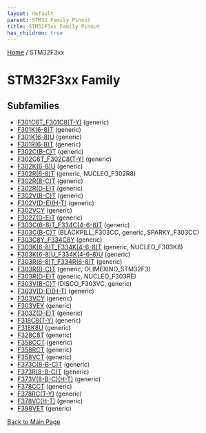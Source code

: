 ```yaml
---
layout: default
parent: STM32 Family Pinout
title: STM32F3xx Family Pinout
has_children: true
---
```


[Home](../index.md) / STM32F3xx

# STM32F3xx Family

## Subfamilies

- [F301C6T_F301C8(T-Y)](F301C6T_F301C8(T-Y)/pinout.md) (generic)
- [F301K(6-8)T](F301K(6-8)T/pinout.md) (generic)
- [F301K(6-8)U](F301K(6-8)U/pinout.md) (generic)
- [F301R(6-8)T](F301R(6-8)T/pinout.md) (generic)
- [F302C(B-C)T](F302C(B-C)T/pinout.md) (generic)
- [F302C6T_F302C8(T-Y)](F302C6T_F302C8(T-Y)/pinout.md) (generic)
- [F302K(6-8)U](F302K(6-8)U/pinout.md) (generic)
- [F302R(6-8)T](F302R(6-8)T/pinout.md) (generic, NUCLEO_F302R8)
- [F302R(B-C)T](F302R(B-C)T/pinout.md) (generic)
- [F302R(D-E)T](F302R(D-E)T/pinout.md) (generic)
- [F302V(B-C)T](F302V(B-C)T/pinout.md) (generic)
- [F302V(D-E)(H-T)](F302V(D-E)(H-T)/pinout.md) (generic)
- [F302VCY](F302VCY/pinout.md) (generic)
- [F302Z(D-E)T](F302Z(D-E)T/pinout.md) (generic)
- [F303C(6-8)T_F334C(4-6-8)T](F303C(6-8)T_F334C(4-6-8)T/pinout.md) (generic)
- [F303C(B-C)T](F303C(B-C)T/pinout.md) (BLACKPILL_F303CC, generic, SPARKY_F303CC)
- [F303C8Y_F334C8Y](F303C8Y_F334C8Y/pinout.md) (generic)
- [F303K(6-8)T_F334K(4-6-8)T](F303K(6-8)T_F334K(4-6-8)T/pinout.md) (generic, NUCLEO_F303K8)
- [F303K(6-8)U_F334K(4-6-8)U](F303K(6-8)U_F334K(4-6-8)U/pinout.md) (generic)
- [F303R(6-8)T_F334R(6-8)T](F303R(6-8)T_F334R(6-8)T/pinout.md) (generic)
- [F303R(B-C)T](F303R(B-C)T/pinout.md) (generic, OLIMEXINO_STM32F3)
- [F303R(D-E)T](F303R(D-E)T/pinout.md) (generic, NUCLEO_F303RE)
- [F303V(B-C)T](F303V(B-C)T/pinout.md) (DISCO_F303VC, generic)
- [F303V(D-E)(H-T)](F303V(D-E)(H-T)/pinout.md) (generic)
- [F303VCY](F303VCY/pinout.md) (generic)
- [F303VEY](F303VEY/pinout.md) (generic)
- [F303Z(D-E)T](F303Z(D-E)T/pinout.md) (generic)
- [F318C8(T-Y)](F318C8(T-Y)/pinout.md) (generic)
- [F318K8U](F318K8U/pinout.md) (generic)
- [F328C8T](F328C8T/pinout.md) (generic)
- [F358CCT](F358CCT/pinout.md) (generic)
- [F358RCT](F358RCT/pinout.md) (generic)
- [F358VCT](F358VCT/pinout.md) (generic)
- [F373C(8-B-C)T](F373C(8-B-C)T/pinout.md) (generic)
- [F373R(8-B-C)T](F373R(8-B-C)T/pinout.md) (generic)
- [F373V(8-B-C)(H-T)](F373V(8-B-C)(H-T)/pinout.md) (generic)
- [F378CCT](F378CCT/pinout.md) (generic)
- [F378RC(T-Y)](F378RC(T-Y)/pinout.md) (generic)
- [F378VC(H-T)](F378VC(H-T)/pinout.md) (generic)
- [F398VET](F398VET/pinout.md) (generic)


[Back to Main Page](../index.md)